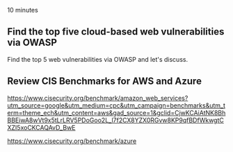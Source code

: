 10 minutes

## Find the top five cloud-based web vulnerabilities via OWASP

Find the top 5 web vulnerabilities via OWASP and let's discuss.

## Review CIS Benchmarks for AWS and Azure

https://www.cisecurity.org/benchmark/amazon_web_services?utm_source=google&utm_medium=cpc&utm_campaign=benchmarks&utm_term=theme_ech&utm_content=aws&gad_source=1&gclid=CjwKCAiAtNK8BhBBEiwA8wVt9x5tLrLRV5PDoGoo2L_l7f2CX8YZX0RGvw8KP9qfBDfWkwgtCXZI5xoCKCAQAvD_BwE

https://www.cisecurity.org/benchmark/azure